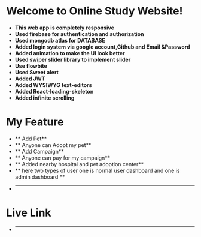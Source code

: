 # Welcome to Online Study  Website!

 - **This web app is completely responsive**
 - **Used firebase for authentication and authorization**
 - **Used mongodb atlas for DATABASE**
 - **Added login system via google account,Github and Email &Password**
 - **Added animation to make the UI look better**
 - **Used swiper slider library to implement slider**
 - **Use flowbite**
 - **Used Sweet alert**
 - **Added JWT**
 - **Added WYSIWYG text-editors**
 - **Added React-loading-skeleton**
 - **Added infinite scrolling**
 
# My Feature
 - ** Add Pet**
 - ** Anyone can Adopt my pet**
 - ** Add Campaign**
 - ** Anyone can pay for my campaign**
 - ** Added nearby hospital and pet adoption center**
 - ** here two types of  user one is normal user dashboard and one is admin dashboard **
 - ****
 
# Live Link

 - ****
 